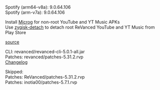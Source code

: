 Spotify (arm64-v8a): 9.0.64.106  
Spotify (arm-v7a): 9.0.64.106  

Install [Microg](https://github.com/ReVanced/GmsCore/releases) for non-root YouTube and YT Music APKs  
Use [zygisk-detach](https://github.com/j-hc/zygisk-detach) to detach root ReVanced YouTube and YT Music from Play Store  

[source](https://github.com/TheBizarreAbhishek/ReVanced-Extended)
  
CLI: revanced/revanced-cli-5.0.1-all.jar  
Patches: revanced/patches-5.31.2.rvp  
[Changelog](https://github.com/revanced/revanced-patches/releases/tag/v5.31.2)  

Skipped:  
Patches: ReVanced/patches-5.31.2.rvp  
Patches: inotia00/patches-5.7.1.rvp    
